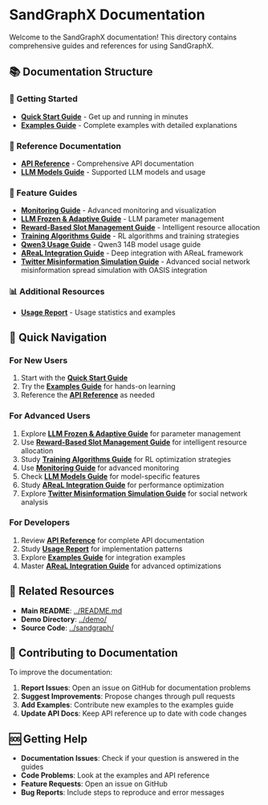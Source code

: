 # SandGraphX Documentation

Welcome to the SandGraphX documentation! This directory contains comprehensive guides and references for using SandGraphX.

## 📚 Documentation Structure

### 🚀 Getting Started
- **[Quick Start Guide](quick_start_guide.md)** - Get up and running in minutes
- **[Examples Guide](examples_guide.md)** - Complete examples with detailed explanations

### 📖 Reference Documentation
- **[API Reference](api_reference.md)** - Comprehensive API documentation
- **[LLM Models Guide](LLM_MODELS.md)** - Supported LLM models and usage

### 🔧 Feature Guides
- **[Monitoring Guide](monitoring_guide.md)** - Advanced monitoring and visualization
- **[LLM Frozen & Adaptive Guide](llm_frozen_adaptive_guide.md)** - LLM parameter management
- **[Reward-Based Slot Management Guide](reward_based_slot_guide.md)** - Intelligent resource allocation
- **[Training Algorithms Guide](training_algorithms_guide.md)** - RL algorithms and training strategies
- **[Qwen3 Usage Guide](qwen3_usage_guide.md)** - Qwen3 14B model usage guide
- **[AReaL Integration Guide](areal_integration_guide.md)** - Deep integration with AReaL framework
- **[Twitter Misinformation Simulation Guide](twitter_misinformation_simulation_guide.md)** - Advanced social network misinformation spread simulation with OASIS integration

### 📊 Additional Resources
- **[Usage Report](usage_report.md)** - Usage statistics and examples

## 🎯 Quick Navigation

### For New Users
1. Start with the **[Quick Start Guide](quick_start_guide.md)**
2. Try the **[Examples Guide](examples_guide.md)** for hands-on learning
3. Reference the **[API Reference](api_reference.md)** as needed

### For Advanced Users
1. Explore **[LLM Frozen & Adaptive Guide](llm_frozen_adaptive_guide.md)** for parameter management
2. Use **[Reward-Based Slot Management Guide](reward_based_slot_guide.md)** for intelligent resource allocation
3. Study **[Training Algorithms Guide](training_algorithms_guide.md)** for RL optimization strategies
4. Use **[Monitoring Guide](monitoring_guide.md)** for advanced monitoring
5. Check **[LLM Models Guide](LLM_MODELS.md)** for model-specific features
6. Study **[AReaL Integration Guide](areal_integration_guide.md)** for performance optimization
7. Explore **[Twitter Misinformation Simulation Guide](twitter_misinformation_simulation_guide.md)** for social network analysis

### For Developers
1. Review **[API Reference](api_reference.md)** for complete API documentation
2. Study **[Usage Report](usage_report.md)** for implementation patterns
3. Explore **[Examples Guide](examples_guide.md)** for integration examples
4. Master **[AReaL Integration Guide](areal_integration_guide.md)** for advanced optimizations

## 🔗 Related Resources

- **Main README**: [../README.md](../README.md)
- **Demo Directory**: [../demo/](../demo/)
- **Source Code**: [../sandgraph/](../sandgraph/)

## 📝 Contributing to Documentation

To improve the documentation:

1. **Report Issues**: Open an issue on GitHub for documentation problems
2. **Suggest Improvements**: Propose changes through pull requests
3. **Add Examples**: Contribute new examples to the examples guide
4. **Update API Docs**: Keep API reference up to date with code changes

## 🆘 Getting Help

- **Documentation Issues**: Check if your question is answered in the guides
- **Code Problems**: Look at the examples and API reference
- **Feature Requests**: Open an issue on GitHub
- **Bug Reports**: Include steps to reproduce and error messages 